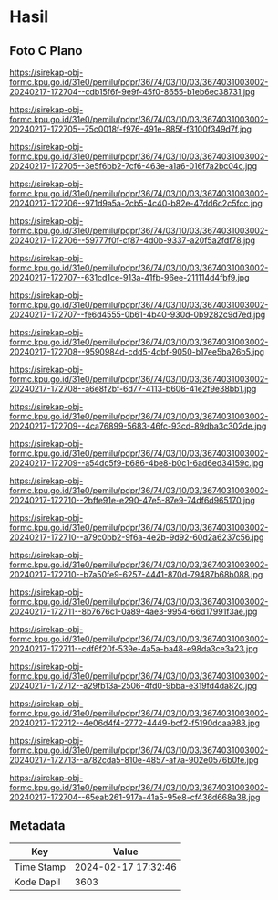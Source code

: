# Hasil

## Foto C Plano

https://sirekap-obj-formc.kpu.go.id/31e0/pemilu/pdpr/36/74/03/10/03/3674031003002-20240217-172704--cdb15f6f-9e9f-45f0-8655-b1eb6ec38731.jpg

https://sirekap-obj-formc.kpu.go.id/31e0/pemilu/pdpr/36/74/03/10/03/3674031003002-20240217-172705--75c0018f-f976-491e-885f-f3100f349d7f.jpg

https://sirekap-obj-formc.kpu.go.id/31e0/pemilu/pdpr/36/74/03/10/03/3674031003002-20240217-172705--3e5f6bb2-7cf6-463e-a1a6-016f7a2bc04c.jpg

https://sirekap-obj-formc.kpu.go.id/31e0/pemilu/pdpr/36/74/03/10/03/3674031003002-20240217-172706--971d9a5a-2cb5-4c40-b82e-47dd6c2c5fcc.jpg

https://sirekap-obj-formc.kpu.go.id/31e0/pemilu/pdpr/36/74/03/10/03/3674031003002-20240217-172706--59777f0f-cf87-4d0b-9337-a20f5a2fdf78.jpg

https://sirekap-obj-formc.kpu.go.id/31e0/pemilu/pdpr/36/74/03/10/03/3674031003002-20240217-172707--631cd1ce-913a-41fb-96ee-211114d4fbf9.jpg

https://sirekap-obj-formc.kpu.go.id/31e0/pemilu/pdpr/36/74/03/10/03/3674031003002-20240217-172707--fe6d4555-0b61-4b40-930d-0b9282c9d7ed.jpg

https://sirekap-obj-formc.kpu.go.id/31e0/pemilu/pdpr/36/74/03/10/03/3674031003002-20240217-172708--9590984d-cdd5-4dbf-9050-b17ee5ba26b5.jpg

https://sirekap-obj-formc.kpu.go.id/31e0/pemilu/pdpr/36/74/03/10/03/3674031003002-20240217-172708--a6e8f2bf-6d77-4113-b606-41e2f9e38bb1.jpg

https://sirekap-obj-formc.kpu.go.id/31e0/pemilu/pdpr/36/74/03/10/03/3674031003002-20240217-172709--4ca76899-5683-46fc-93cd-89dba3c302de.jpg

https://sirekap-obj-formc.kpu.go.id/31e0/pemilu/pdpr/36/74/03/10/03/3674031003002-20240217-172709--a54dc5f9-b686-4be8-b0c1-6ad6ed34159c.jpg

https://sirekap-obj-formc.kpu.go.id/31e0/pemilu/pdpr/36/74/03/10/03/3674031003002-20240217-172710--2bffe91e-e290-47e5-87e9-74df6d965170.jpg

https://sirekap-obj-formc.kpu.go.id/31e0/pemilu/pdpr/36/74/03/10/03/3674031003002-20240217-172710--a79c0bb2-9f6a-4e2b-9d92-60d2a6237c56.jpg

https://sirekap-obj-formc.kpu.go.id/31e0/pemilu/pdpr/36/74/03/10/03/3674031003002-20240217-172710--b7a50fe9-6257-4441-870d-79487b68b088.jpg

https://sirekap-obj-formc.kpu.go.id/31e0/pemilu/pdpr/36/74/03/10/03/3674031003002-20240217-172711--8b7676c1-0a89-4ae3-9954-66d17991f3ae.jpg

https://sirekap-obj-formc.kpu.go.id/31e0/pemilu/pdpr/36/74/03/10/03/3674031003002-20240217-172711--cdf6f20f-539e-4a5a-ba48-e98da3ce3a23.jpg

https://sirekap-obj-formc.kpu.go.id/31e0/pemilu/pdpr/36/74/03/10/03/3674031003002-20240217-172712--a29fb13a-2506-4fd0-9bba-e319fd4da82c.jpg

https://sirekap-obj-formc.kpu.go.id/31e0/pemilu/pdpr/36/74/03/10/03/3674031003002-20240217-172712--4e06d4f4-2772-4449-bcf2-f5190dcaa983.jpg

https://sirekap-obj-formc.kpu.go.id/31e0/pemilu/pdpr/36/74/03/10/03/3674031003002-20240217-172713--a782cda5-810e-4857-af7a-902e0576b0fe.jpg

https://sirekap-obj-formc.kpu.go.id/31e0/pemilu/pdpr/36/74/03/10/03/3674031003002-20240217-172704--65eab261-917a-41a5-95e8-cf436d668a38.jpg


## Metadata

| Key        | Value               |
| ---------- | ------------------- |
| Time Stamp | 2024-02-17 17:32:46 |
| Kode Dapil | 3603                |



